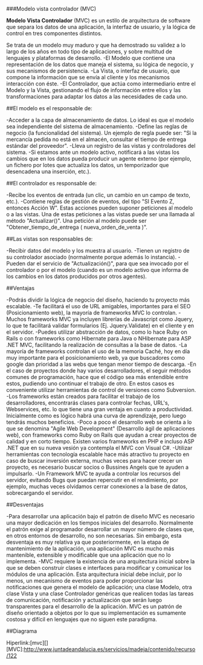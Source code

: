 ###Modelo vista controlador (MVC)

**Modelo Vista Controlador** (MVC) es un estilo de arquitectura de software que separa los datos de una aplicación, la interfaz de usuario, y la lógica de control en tres componentes distintos.

Se trata de un modelo muy maduro y que ha demostrado su validez a lo largo de los años en todo tipo de aplicaciones, y sobre multitud de lenguajes y plataformas de desarrollo.
-El Modelo que contiene una representación de los datos que maneja el sistema, su lógica de negocio, y sus mecanismos de persistencia.
-La Vista, o interfaz de usuario, que compone la información que se envía al cliente y los mecanismos interacción con éste.
-El Controlador, que actúa como intermediario entre el Modelo y la Vista, gestionando el flujo de información entre ellos y las transformaciones para adaptar los datos a las necesidades de cada uno.

##El modelo es el responsable de:

-Acceder a la capa de almacenamiento de datos. Lo ideal es que el modelo sea independiente del sistema de almacenamiento.
-Define las reglas de negocio (la funcionalidad del sistema). Un ejemplo de regla puede ser: "Si la mercancía pedida no está en el almacén, consultar el tiempo de entrega estándar del proveedor".
-Lleva un registro de las vistas y controladores del sistema.
-Si estamos ante un modelo activo, notificará a las vistas los cambios que en los datos pueda producir un agente externo (por ejemplo, un fichero por lotes  que actualiza los datos, un temporizador que desencadena una inserción, etc.).

##El controlador es responsable de:

-Recibe los eventos de entrada (un clic, un cambio en un campo de texto, etc.).
-Contiene reglas de gestión de eventos, del tipo "SI Evento Z, entonces Acción W". Estas acciones pueden suponer peticiones al modelo o a las vistas. Una de estas peticiones a las vistas puede ser una llamada al método "Actualizar()". Una petición al modelo puede ser "Obtener_tiempo_de_entrega ( nueva_orden_de_venta )".

##Las vistas son responsables de:

-Recibir datos del modelo y los muestra al usuario.
-Tienen un registro de su controlador asociado (normalmente porque además lo instancia).
-Pueden dar el servicio de "Actualización()", para que sea invocado por el controlador o por el modelo (cuando es un modelo activo que informa de los cambios en los datos producidos por otros agentes).

##Ventajas

-Podrás dividir la lógica de negocio del diseño, haciendo tu proyecto más escalable.
-Te facilitará el uso de URL amigables, importantes para el SEO (Posicionamiento web), la mayoría de frameworks MVC lo controlan.
-Muchos frameworks MVC ya incluyen librerías de Javascript como Jquery, lo que te facilitará validar formularios (Ej. Jquery.Validate) en el cliente y en el servidor.
-Puedes utilizar abstracción de datos, como lo hace Ruby on Rails o con frameworks como Hibernate para Java o NHibernate para ASP .NET MVC, facilitando la realización de consultas a la base de datos.
-La mayoría de frameworks controlan el uso de la memoria Caché, hoy en día muy importante para el posicionamiento web, ya que buscadores como google dan prioridad a las webs que tengan menor tiempo de descarga.
-En el caso de proyectos donde hay varios desarrolladores, el seguir métodos comunes de programación, hace que el código sea más entendible entre estos, pudiendo uno continuar el trabajo de otro. En estos casos es conveniente utilizar herramientas de control de versiones como Subversion.
-Los frameworks están creados para facilitar el trabajo de los desarrolladores, encontrarás clases para controlar fechas, URL's, Webservices, etc. lo que tiene una gran ventaja en cuanto a productividad. Inicialmente como es lógico habrá una curva de aprendizaje, pero luego tendrás muchos beneficios.
-Poco a poco el desarrollo web se orienta a lo que se denomina "Agile Web Development" (Desarrollo ágil de aplicaciones web), con frameworks como Ruby on Rails que ayudan a crear proyectos de calidad y en corto tiempo. Existen varios frameworks en PHP e incluso ASP .NET que en su nueva vesión ya contempla el MVC con Visual C#.
-Utilizar herramientas con tecnología escalable hace más atractivo tu proyecto en caso de buscar inversión externa, muchas veces para hacer crecer un proyecto, es necesario buscar socios o Bussines Angels que te ayuden a impulsarlo.
-Un Framework MVC te ayuda a controlar los recursos del servidor, evitando Bugs que puedan repercutir en el rendimiento, por ejemplo, muchas veces olvidamos cerrar conexiones a la base de datos, sobrecargando el servidor.

##Desventajas

-Para desarrollar una aplicación bajo el patrón de diseño MVC es necesario una mayor dedicación en los tiempos iniciales del desarrollo. Normalmente el patrón exige al programador desarrollar un mayor número de clases que, en otros entornos de desarrollo, no son necesarias. Sin embargo, esta desventaja es muy relativa ya que posteriormente, en la etapa de mantenimiento de la aplicación, una aplicación MVC es mucho más mantenible, extensible y modificable que una aplicación que no lo implementa.
-MVC requiere la existencia de una arquitectura inicial sobre la que se deben construir clases e interfaces para modificar y comunicar los módulos de una aplicación. Esta arquitectura inicial debe incluir, por lo menos, un mecanismo de eventos para poder proporcionar las notificaciones que genera el modelo de aplicación; una clase Modelo, otra clase Vista y una clase Controlador genéricas que realicen todas las tareas de comunicación, notificación y actualización que serán luego transparentes para el desarrollo de la aplicación.
MVC es un patrón de diseño orientado a objetos por lo que su implementación es sumamente costosa y difícil en lenguajes que no siguen este paradigma.

##Diagrama

Hiperlink:[mvc][]
[MVC]:http://www.juntadeandalucia.es/servicios/madeja/contenido/recurso/122
